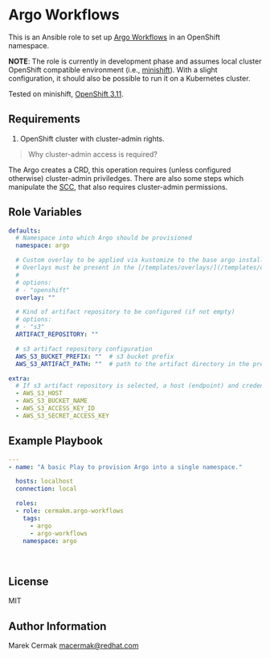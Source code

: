 Argo Workflows
=========

This is an Ansible role to set up [Argo Workflows](https://argoproj.github.io/argo/) in an OpenShift namespace.

**NOTE**: The role is currently in development phase and assumes local cluster OpenShift compatible environment (i.e., [minishift](https://www.okd.io/minishift/)). With a slight configuration, it should also be possible to run it on a Kubernetes cluster.

Tested on minishift, [OpenShift 3.11](https://docs.openshift.com/container-platform/3.11/welcome/index.html). 

Requirements
------------

1) OpenShift cluster with cluster-admin rights.

> Why cluster-admin access is required?

The Argo creates a CRD, this operation requires (unless configured otherwise) cluster-admin priviledges. There are also some steps which manipulate the [SCC](https://docs.openshift.com/container-platform/3.11/admin_guide/manage_scc.html), that also requires cluster-admin permissions.

Role Variables
--------------

```yaml
defaults:
  # Namespace into which Argo should be provisioned
  namespace: argo

  # Custom overlay to be applied via kustomize to the base argo installation.
  # Overlays must be present in the [/templates/overlays/](/templates/overlays/) folder and must contain a valid `kustomization.yaml`
  #
  # options:
  # - "openshift"
  overlay: ""

  # Kind of artifact repository to be configured (if not empty)
  # options:
  # - "s3"
  ARTIFACT_REPOSITORY: ""

  # s3 artifact repository configuration
  AWS_S3_BUCKET_PREFIX: ""  # s3 bucket prefix
  AWS_S3_ARTIFACT_PATH: ""  # path to the artifact directory in the prefix
```

```yaml
extra:
  # If s3 artifact repository is selected, a host (endpoint) and credentials are  required
  - AWS_S3_HOST
  - AWS_S3_BUCKET_NAME
  - AWS_S3_ACCESS_KEY_ID
  - AWS_S3_SECRET_ACCESS_KEY
```

Example Playbook
----------------

```yaml
---
- name: "A basic Play to provision Argo into a single namespace."

  hosts: localhost
  connection: local

  roles:
  - role: cermakm.argo-workflows
    tags:
      - argo
      - argo-workflows
    namespace: argo
```

<br>

License
-------

MIT

Author Information
------------------

Marek Cermak <macermak@redhat.com>